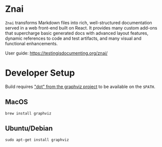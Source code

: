 # Znai

`Znai` transforms Markdown files into rich, well-structured documentation served in a web front-end built on React. It provides many custom add-ons that supercharge basic generated docs with advanced layout features, dynamic references to code and test artifacts, and many visual and functional enhancements.

User guide: https://testingisdocumenting.org/znai/

# Developer Setup

Build requires ["dot" from the graphviz project](http://www.graphviz.org/) to be available on the `$PATH`.

## MacOS
```
brew install graphviz
```

## Ubuntu/Debian
```
sudo apt-get install graphviz
```

